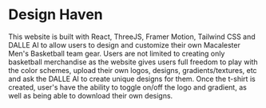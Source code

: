 # Design Haven

This website is built with React, ThreeJS, Framer Motion, Tailwind CSS and DALLE AI to allow users to design and customize their own Macalester Men's
Basketball team gear. Users are not limited to creating only basketball merchandise as the website gives users full freedom to play with the color schemes,
upload their own logos, designs, gradients/textures, etc and ask the DALLE AI to create unique designs for them. Once the t-shirt is created, user's have
the ability to toggle on/off the logo and gradient, as well as being able to download their own designs.
